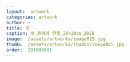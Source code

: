 ```yaml
---
layout:  artwork
categories: artwork
author: ~
title: 셋
caption: 셋_종이에 연필_20×20㎝_2018
image:  /assets/artworks/image025.jpg
thumb:  /assets/artworks/thumbs/image025.jpg
order:  201803001
---
```

